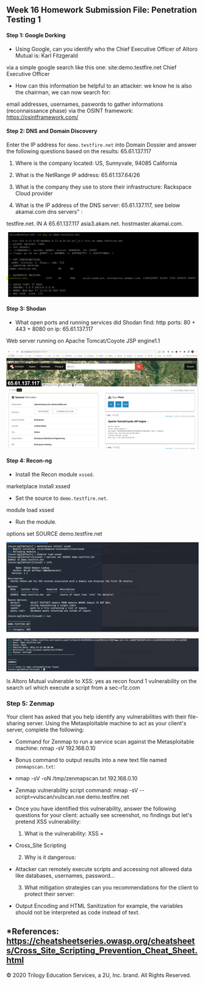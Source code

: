 ## Week 16 Homework Submission File: Penetration Testing 1

#### Step 1: Google Dorking


- Using Google, can you identify who the Chief Executive Officer of Altoro Mutual is: Karl Fitzgerald

via a simple google search like this one: site:demo.testfire.net Chief Executive Officer

- How can this information be helpful to an attacker: we know he is also the chairman, we can now search for:

email addresses, usernames, paswords to gather informations (reconnaissance phase) via the OSINT framework: https://osintframework.com/


#### Step 2: DNS and Domain Discovery

Enter the IP address for `demo.testfire.net` into Domain Dossier and answer the following questions based on the results: 65.61.137.117

  1. Where is the company located: US, Sunnyvale, 94085 California

  2. What is the NetRange IP address: 65.61.137.64/26

  3. What is the company they use to store their infrastructure: Rackspace Cloud provider

  4. What is the IP address of the DNS server: 65.61.137.117, see below akamai.com dns servers" :

testfire.net.	IN	A	65.61.137.117         asia3.akam.net. hostmaster.akamai.com.

![dig](/dig.PNG "dig")

#### Step 3: Shodan

- What open ports and running services did Shodan find: http ports: 80 + 443 + 8080 on ip: 65.61.137.117

Web server running on Apache Tomcat/Coyote JSP engine1.1

![shodan](/Shodan.PNG "shodan")

#### Step 4: Recon-ng

- Install the Recon module `xssed`. 

marketplace install xssed

- Set the source to `demo.testfire.net`. 

module load xssed

- Run the module. 

options set SOURCE demo.testfire.net

![recon install](/RECON-NG-1.PNG "recon install")

![recon result](RECON-NG-2.PNG "recon result")

Is Altoro Mutual vulnerable to XSS: yes as recon found 1 vulnerability on the search url which execute a script from a sec-r1z.com

### Step 5: Zenmap

Your client has asked that you help identify any vulnerabilities with their file-sharing server. Using the Metasploitable machine to act as your client's server, complete the following:

- Command for Zenmap to run a service scan against the Metasploitable machine: nmap -sV 192.168.0.10
 
- Bonus command to output results into a new text file named `zenmapscan.txt`:

- nmap -sV -oN /tmp/zenmapscan.txt 192.168.0.10

- Zenmap vulnerability script command: nmap -sV --script=vulscan/vulscan.nse demo.testfire.net

- Once you have identified this vulnerability, answer the following questions for your client: actually see screenshot, no findings but let's pretend XSS vulnerability:

  1. What is the vulnerability: XSS = 
 
- Cross_Site Scripting

  2. Why is it dangerous:

- Attacker can remotely execute scripts and accessing not allowed data like databases, usernames, password...

  3. What mitigation strategies can you recommendations for the client to protect their server:

- Output Encoding and HTML Sanitization for example, the variables should not be interpreted as code instead of text.
  
 *References: https://cheatsheetseries.owasp.org/cheatsheets/Cross_Site_Scripting_Prevention_Cheat_Sheet.html
---
© 2020 Trilogy Education Services, a 2U, Inc. brand. All Rights Reserved.  
